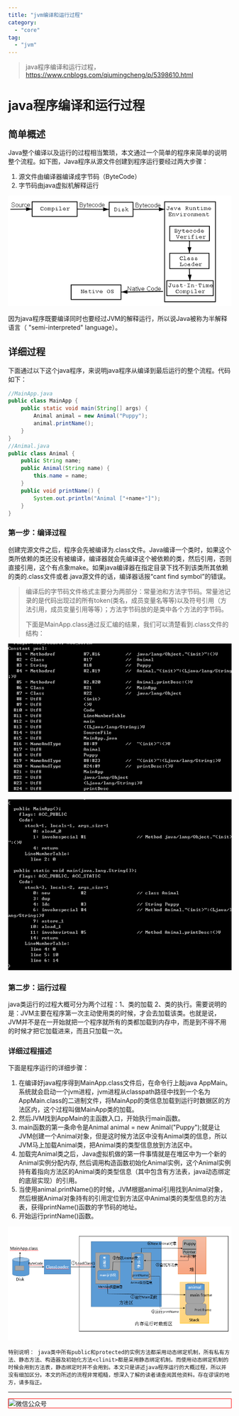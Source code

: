 ```yaml
---
title: "jvm编译和运行过程"
category:
  - "core"
tag:
  - "jvm"
---
```


> java程序编译和运行过程， https://www.cnblogs.com/qiumingcheng/p/5398610.html

# java程序编译和运行过程

## 简单概述

Java整个编译以及运行的过程相当繁琐，本文通过一个简单的程序来简单的说明整个流程。如下图，Java程序从源文件创建到程序运行要经过两大步骤：

1. 源文件由编译器编译成字节码（ByteCode）
2. 字节码由java虚拟机解释运行

![](./images/2023-10-24-18-16-43.png)

因为java程序既要编译同时也要经过JVM的解释运行，所以说Java被称为半解释语言（ "semi-interpreted" language）。

## 详细过程

下面通过以下这个java程序，来说明java程序从编译到最后运行的整个流程。代码如下：

```java
//MainApp.java
public class MainApp {
    public static void main(String[] args) {
        Animal animal = new Animal("Puppy");
        animal.printName();
    }
}
//Animal.java
public class Animal {
    public String name;
    public Animal(String name) {
        this.name = name;
    }
    public void printName() {
        System.out.println("Animal ["+name+"]");
    }
}
```


### 第一步：编译过程

创建完源文件之后，程序会先被编译为.class文件。Java编译一个类时，如果这个类所依赖的类还没有被编译，编译器就会先编译这个被依赖的类，然后引用，否则直接引用，这个有点象make。如果java编译器在指定目录下找不到该类所其依赖的类的.class文件或者.java源文件的话，编译器话报“cant find symbol”的错误。

> 编译后的字节码文件格式主要分为两部分：常量池和方法字节码。常量池记录的是代码出现过的所有token(类名，成员变量名等等)以及符号引用（方法引用，成员变量引用等等）；方法字节码放的是类中各个方法的字节码。
>
>
> 下面是MainApp.class通过反汇编的结果，我们可以清楚看到.class文件的结构：

![](./images/2023-10-24-18-16-44.png)

![](./images/2023-10-24-18-16-45.png)

### 第二步：运行过程

java类运行的过程大概可分为两个过程：1、类的加载  2、类的执行。需要说明的是：JVM主要在程序第一次主动使用类的时候，才会去加载该类。也就是说，JVM并不是在一开始就把一个程序就所有的类都加载到内存中，而是到不得不用的时候才把它加载进来，而且只加载一次。

### 详细过程描述

下面是程序运行的详细步骤：

1. 在编译好java程序得到MainApp.class文件后，在命令行上敲java AppMain。系统就会启动一个jvm进程，jvm进程从classpath路径中找到一个名为AppMain.class的二进制文件，将MainApp的类信息加载到运行时数据区的方法区内，这个过程叫做MainApp类的加载。
2. 然后JVM找到AppMain的主函数入口，开始执行main函数。
3. main函数的第一条命令是Animal  animal = new Animal("Puppy");就是让JVM创建一个Animal对象，但是这时候方法区中没有Animal类的信息，所以JVM马上加载Animal类，把Animal类的类型信息放到方法区中。
4. 加载完Animal类之后，Java虚拟机做的第一件事情就是在堆区中为一个新的Animal实例分配内存, 然后调用构造函数初始化Animal实例，这个Animal实例持有着指向方法区的Animal类的类型信息（其中包含有方法表，java动态绑定的底层实现）的引用。
5. 当使用animal.printName()的时候，JVM根据animal引用找到Animal对象，然后根据Animal对象持有的引用定位到方法区中Animal类的类型信息的方法表，获得printName()函数的字节码的地址。
6. 开始运行printName()函数。

![](./images/2023-10-24-18-16-46.png)


```
特别说明： java类中所有public和protected的实例方法都采用动态绑定机制，所有私有方法、静态方法、构造器及初始化方法<clinit>都是采用静态绑定机制。而使用动态绑定机制的时候会用到方法表，静态绑定时并不会用到。本文只是讲述java程序运行的大概过程，所以并没有细加区分。本文的所述的流程非常粗糙，想深入了解的读者请查阅其他资料。存在谬误的地方，请多指正。
```

---

<img style="border:1px red solid; display:block; margin:0 auto;" :src="$withBase('/qrcode.jpg')" alt="微信公众号" />

